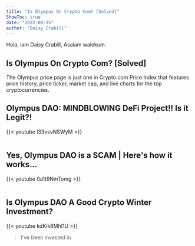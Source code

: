 ```yaml
---
title: "Is Olympus On Crypto Com? [Solved]"
ShowToc: true 
date: "2022-08-15"
author: "Daisy Crabill" 
---
```


Hola, iam Daisy Crabill, Asalam walekum.
## Is Olympus On Crypto Com? [Solved]
The Olympus price page is just one in Crypto.com Price Index that features price history, price ticker, market cap, and live charts for the top cryptocurrencies.

## Olympus DAO: MINDBLOWING DeFi Project!! Is it Legit?!
{{< youtube l33vsvNSWyM >}}
>~~~~~ Essential Videos   Ampleforth Explained https://youtu.be/6PybmrDgVOo 

## Yes, Olympus DAO is a SCAM | Here's how it works...
{{< youtube 0a1t9NmTomg >}}
>~~~~~~~~~~Channel Donations~~~~~~~~~~ 

## Is Olympus DAO A Good Crypto Winter Investment?
{{< youtube kdKik8MhI1U >}}
>I've been invested in 

